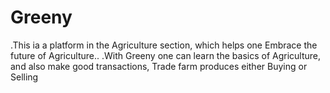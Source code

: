 # Greeny

.This ia a platform in the Agriculture section, which helps one Embrace the future of Agriculture..
.With Greeny one can learn the basics of Agriculture, and also make good transactions, Trade farm produces either Buying or Selling
